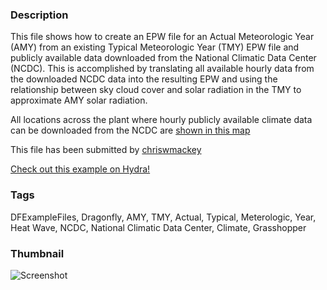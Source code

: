 ### Description 
This file shows how to create an EPW file for an Actual Meteorologic Year (AMY) from an existing Typical Meteorologic Year (TMY) EPW file and publicly available data downloaded from the National Climatic Data Center (NCDC).  This is accomplished by translating all available hourly data from the downloaded NCDC data into the resulting EPW and using the relationship between sky cloud cover and solar radiation in the TMY to approximate AMY solar radiation.

All locations across the plant where hourly publicly available climate data can be downloaded from the NCDC are [shown in this map](https://gis.ncdc.noaa.gov/maps/ncei/cdo/hourly)

This file has been submitted by [chriswmackey](https://github.com/chriswmackey)

[Check out this example on Hydra!](http://hydrashare.github.io/hydra/viewer?owner=chriswmackey&fork=hydra_2&id=Create_Actual_Meteorologic_Year_EPW)
### Tags 
DFExampleFiles, Dragonfly, AMY, TMY, Actual, Typical, Meterologic, Year, Heat Wave, NCDC, National Climatic Data Center, Climate, Grasshopper
### Thumbnail 
![Screenshot](https://raw.githubusercontent.com/chriswmackey/hydra/master/Create_Actual_Meteorologic_Year_EPW/thumbnail.png)
